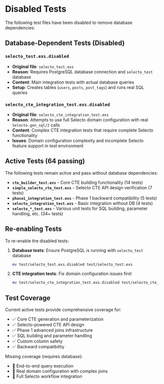 # Disabled Tests

The following test files have been disabled to remove database dependencies:

## Database-Dependent Tests (Disabled)

### `selecto_test.exs.disabled` 
- **Original file**: `selecto_test.exs`
- **Reason**: Requires PostgreSQL database connection and `selecto_test` database
- **Content**: Main integration tests with actual database queries
- **Setup**: Creates tables (`users`, `posts`, `post_tags`) and runs real SQL queries

### `selecto_cte_integration_test.exs.disabled`
- **Original file**: `selecto_cte_integration_test.exs` 
- **Reason**: Attempts to use full Selecto domain configuration with real `Selecto.gen_sql/2` calls
- **Content**: Complex CTE integration tests that require complete Selecto functionality
- **Issues**: Domain configuration complexity and incomplete Selecto feature support in test environment

## Active Tests (64 passing)

The following tests remain active and pass without database dependencies:

- **`cte_builder_test.exs`** - Core CTE building functionality (14 tests)
- **`simple_selecto_cte_test.exs`** - Selecto CTE API design verification (7 tests)  
- **`phase1_integration_test.exs`** - Phase 1 backward compatibility (5 tests)
- **`selecto_integration_test.exs`** - Basic integration without DB (4 tests)
- **`selecto_*_test.exs`** - Various unit tests for SQL building, parameter handling, etc. (34+ tests)

## Re-enabling Tests

To re-enable the disabled tests:

1. **Database tests**: Ensure PostgreSQL is running with `selecto_test` database
   ```bash
   mv test/selecto_test.exs.disabled test/selecto_test.exs
   ```

2. **CTE integration tests**: Fix domain configuration issues first
   ```bash  
   mv test/selecto_cte_integration_test.exs.disabled test/selecto_cte_integration_test.exs
   ```

## Test Coverage

Current active tests provide comprehensive coverage for:

- ✅ Core CTE generation and parameterization
- ✅ Selecto-powered CTE API design
- ✅ Phase 1 advanced joins infrastructure  
- ✅ SQL building and parameter handling
- ✅ Custom column safety
- ✅ Backward compatibility

Missing coverage (requires database):
- 🔶 End-to-end query execution
- 🔶 Real domain configuration with complex joins
- 🔶 Full Selecto workflow integration